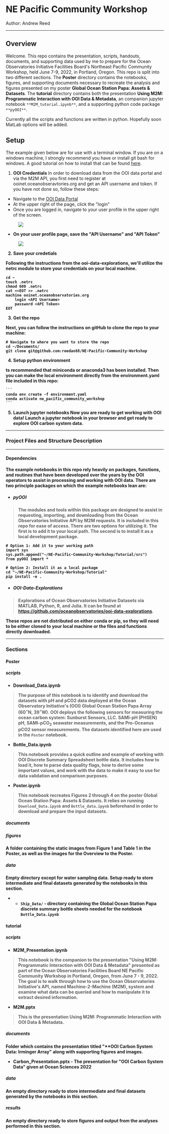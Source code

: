 # NE Pacific Community Workshop
Author: Andrew Reed

---
## Overview
Welcome. This repo contains the presentation, scripts, handouts, documents, and supporting data used by me to prepare for the Ocean Observatories Initiative Facilities Board's Northeast Pacific Community Workshop, held June 7-9, 2022, in Portland, Oregon. This repo is split into two different sections. The **Poster** directory contains the notebooks, figures, and supporting documents necessary to recreate the analysis and figures presented on my poster **Global Ocean Station Papa: Assets & Datasets**. The **tutorial** directory contains both the presentation **Using M2M: Programmatic Interaction with OOI Data & Metadata**, an companion jupyter notebook ```**M2M_tutorial.ipynb**```, and a supporting python code package ```**pyOOI**```.

Currently all the scripts and functions are written in python. Hopefully soon MatLab options will be added.

## Setup
The example given below are for use with a terminal window. If you are on a windows machine, I strongly recommend you have or install git bash for windows. A good tutorial on how to install that can be found [here](https://www.geeksforgeeks.org/working-on-git-bash/).

1. **OOI Credentials**
In order to download data from the OOI data portal and via the M2M API, you first need to register at ooinet.oceanobseravtories.org and get an API username and token. If you have not done so, follow these steps:
  *  Navigate to the [OOI Data Portal](ooinet.oceanobseravtories.org)
  * At the upper right of the page, click the "login"
  * Once you are logged in, navigate to your user profile in the upper right of the screen.

  <figure>
  <img src="figures/user_profile_screen.png">
  </figure><b>


  * On your user profile page, save the "API Username" and "API Token"

  <figure>
  <img src="figures/api_credentials.png">
  </figure>

2. **Save your credetials**

  Following the instructions from the ooi-data-explorations, we'll utilize the netrc module to store your credentials on your local machine.
```
cd ~
touch .netrc
chmod 600 .netrc
cat <<EOT >> .netrc
machine ooinet.oceanobservatories.org
    login <API Username>
    password <API Token>
EOT
```

3. **Get the repo**

  Next, you can follow the instructions on gitHub to clone the repo to your machine:
```
# Navigate to where you want to store the repo
cd ~/Documents/
git clone git@github.com:reedan88/NE-Pacific-Community-Workshop
```

4. **Setup python environment**

  ts recommended that miniconda or anaconda3 has been installed.  Then you can make the local environment directly from the environment.yaml file included in this repo:

    ```
    conda env create -f environment.yaml
    conda activate ne_pacific_community_workshop
    ```

5. **Launch jupyter notebooks**
Now you are ready to get working with OOI data! Launch a jupyter notebook in your browser and get ready to explore OOI carbon system data.

---
### Project Files and Structure Description
---
#### Dependencies
The example notebooks in this repo rely heavily on packages, functions, and routines that have been developed over the years by the OOI operators to assist in processing and working with OOI data. There are two principle packages on which the example notebooks lean are:

* ##### pyOOI
> The modules and tools within this package are designed to assist in requesting, importing, and downloading from the Ocean Observatories Initiative API by M2M requests. It is included in this repo for ease of access. There are two options for utilizing it. The first is to add it to your local path. The second is to install it as a local development package.

```
# Option 1: Add it to your working path
import sys
sys.path.append("~/NE-Pacific-Community-Workshop/Tutorial/src")
from pyOOI import *

# Option 2: Install it as a local package
cd "~/NE-Pacific-Community-Workshop/Tutorial"
pip install -e .
```

* ##### OOI-Data-Explorations
> Explorations of Ocean Observatories Initiative Datasets via MATLAB, Python, R, and Julia. It can be found at https://github.com/oceanobservatories/ooi-data-explorations.

These repos are not distributed on either conda or pip, so they will need to be either cloned to your local machine or the files and functions directly downloaded.

---
### Sections
#### Poster
##### scripts
* **Download_Data.ipynb**
> The purpose of this notebook is to identify and download the datasets with pH and pCO2 data deployed at the Ocean Observatory Initiative's (OOI) Global Ocean Station Papa Array (60$^{\circ}$N, 39$^{\circ}$W). OOI deploys the following sensors for measuring the ocean carbon system: Sunburst Sensors, LLC. SAMI-pH (PHSEN) pH, SAMI-pCO$_{2}$ seawater measurements, and the Pro-Oceanus pCO2 sensor measurements. The datasets identified here are used in the **```Poster```** notebook.

* **Bottle_Data.ipynb**
> This notebook provides a quick outline and example of working with OOI Discrete Summary Spreadsheet bottle data. It includes how to load it, how to parse data quality flags, how to derive some important values, and work with the data to make it easy to use for data validation and comparison purposes.

* **Poster.ipynb**
> This notebook recreates Figures 2 through 4 on the poster **Global Ocean Station Papa: Assets & Datasets**. It relies on running ```Download_Data.ipynb``` and ```Bottle_data.ipynb``` beforehand in order to download and prepare the input datasets.

##### documents

##### figures
A folder containing the static images from Figure 1 and Table 1 in the Poster, as well as the images for the Overview to the Poster.

##### data
Empty directory except for water sampling data. Setup ready to store intermediate and final datasets generated by the notebooks in this section.
* * **```Ship_Data/```** - directory containing the Global Ocean Station Papa discrete summary bottle sheets needed for the notebook **```Bottle_Data.ipynb```**


#### tutorial
##### scripts
* **M2M_Presentation.ipynb**
> This notebook is the companion to the presentation "Using M2M: Programmatic Interaction with OOI Data & Metadata" presented as part of the Ocean Observatories Facilities Board NE Pacific Community Workshop in Portland, Oregon, from June 7 - 9, 2022. The goal is to walk through how to use the Ocean Observatories Initiative's API, named Machine-2-Machine (M2M), system and examine what data can be queried and how to manipulate it to extract desired information.

* **M2M.pptx**
> This is the presentation **Using M2M: Programmatic Interaction with OOI Data & Metadata**.

##### documents
Folder which contains the presentation titled "**OOI Carbon System Data: Irminger Array" along with supporting figures and images.
* **Carbon_Presentation.pptx** - The presentation for "OOI Carbon System Data" given at Ocean Sciences 2022


##### data
An empty directory ready to store intermediate and final datasets generated by the notebooks in this section.

##### results
An empty directory ready to store figures and output from the analyses performed in this section.
